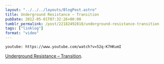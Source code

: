 ```yaml
---
layout: "../../../layouts/BlogPost.astro"
title: Underground Resistance – Transition
pubDate: 2012-05-01T07:32:26+00:00
tumblr_permalink: /post/22182492810/underground-resistance-transition
tags: ["linklog"]
format: "video"
---
```


`youtube: https://www.youtube.com/watch?v=52q-K7HKumI`

[Underground Resistance &#8211; Transition][1].

[1]: https://www.youtube.com/watch?v=52q-K7HKumI
